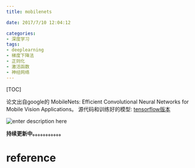 ```yaml
---
title: mobilenets

date: 2017/7/10 12:04:12

categories:
- 深度学习
tags:
- deeplearning
- 梯度下降法
- 正则化
- 激活函数
- 神经网络
---
```

[TOC]


论文出自google的 MobileNets: Efficient Convolutional Neural Networks for Mobile Vision Applications。
源代码和训练好的模型: [tensorflow版本](https://github.com/tensorflow/models/blob/master/slim/nets/mobilenet_v1.md)

![enter description here][1]

<!--more-->





**持续更新中。。。。。。。。。。。**

# reference





  [1]: https://www.github.com/DragonFive/CVBasicOp/raw/master/1500434910512.jpg